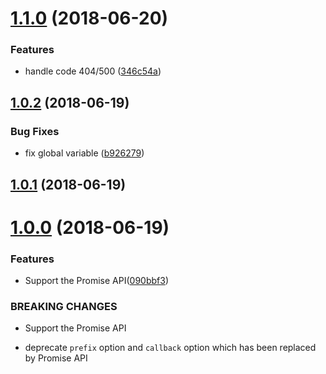<a name="1.1.0"></a>
# [1.1.0](https://github.com/lbwa/jsonp/compare/v1.0.2...v1.1.0) (2018-06-20)


### Features

* handle code 404/500 ([346c54a](https://github.com/lbwa/jsonp/commit/346c54a))



<a name="1.0.2"></a>
## [1.0.2](https://github.com/lbwa/jsonp/compare/v1.0.1...v1.0.2) (2018-06-19)


### Bug Fixes

* fix global variable ([b926279](https://github.com/lbwa/jsonp/commit/b926279))



<a name="1.0.1"></a>
## [1.0.1](https://github.com/lbwa/jsonp/compare/v1.0.0...v1.0.1) (2018-06-19)



<a name="1.0.0"></a>
# [1.0.0](https://github.com/lbwa/jsonp/compare/090bbf3...v1.0.0) (2018-06-19)


### Features

* Support the Promise API([090bbf3](https://github.com/lbwa/jsonp/commit/090bbf3))


### BREAKING CHANGES

* Support the Promise API

* deprecate `prefix` option and `callback` option which has been replaced by Promise API
